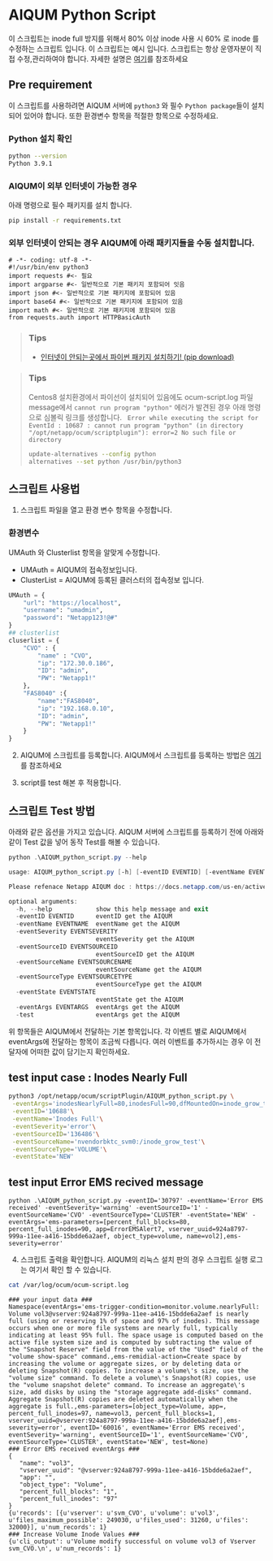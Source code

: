 # AIQUM Python Script
이 스크립트는 inode full 방지를 위해서 80% 이상 inode 사용 시 60% 로 inode 를 수정하는 스크립트 입니다.
이 스크립트는 예시 입니다. 스크립트는 항상 운영자분이 직접 수정,관리하여야 합니다.
자세한 설명은 [여기](https://dev.azure.com/sangwon0200/NetApp_KR_Cloud_KB/_wiki/wikis/NetApp_KR_Cloud_KB.wiki/360/AIQUM-Alert-%EB%B0%9C%EC%83%9D-%EC%8B%9C-Script%EA%B0%80-%EC%8B%A4%ED%96%89%EB%90%98%EB%8F%84%EB%A1%9D-%EC%84%A4%EC%A0%95%ED%95%98%EB%A0%A4%EB%A9%B4-%EC%96%B4%EB%96%BB%EA%B2%8C-%ED%95%B4%EC%95%BC%ED%95%A9%EB%8B%88%EA%B9%8C)를 참조하세요

## Pre requirement
이 스크립트를 사용하려면 AIQUM 서버에 ```python3``` 와 필수 ```Python package```들이 설치되어 있어야 합니다.
또한 환경변수 항목을 적절한 항목으로 수정하세요.
### Python 설치 확인
```bash
python --version
Python 3.9.1
```
### AIQUM이 외부 인터넷이 가능한 경우
아래 명령으로 필수 패키지를 설치 합니다.

```bash
pip install -r requirements.txt
```
### 외부 인터넷이 안되는 경우 AIQUM에 아래 패키지들을 수동 설치합니다.

```
# -*- coding: utf-8 -*-
#!/usr/bin/env python3
import requests #<- 필요
import argparse #<- 일반적으로 기본 패키지 포함되어 잇음
import json #<- 일반적으로 기본 패키지에 포함되어 있음
import base64 #<- 일반적으로 기본 패키지에 포함되어 있음
import math #<- 일반적으로 기본 패키지에 포함되어 있음
from requests.auth import HTTPBasicAuth
```
> ### Tips 
> - [인터넷이 안되는곳에서 파이썬 패키지 설치하기! (pip download)](https://stricky.tistory.com/92)

> ### Tips
> Centos8 설치환경에서 파이선이 설치되어 있음에도 ocum-script.log 파일 message에서 ```cannot run program "python"``` 에러가 발견된 경우 아래 명령으로 심볼릭 링크를 생성합니다.
> ``` Error while executing the script for EventId : 10687 : cannot run program "python" (in directory "/opt/netapp/ocum/scriptplugin"): error=2 No such file or directory```
> ```bash
> update-alternatives --config python
> alternatives --set python /usr/bin/python3
> ```
## 스크립트 사용법
1. 스크립트 파일을 열고 환경 변수 항목을 수정합니다.


### 환경변수
UMAuth 와 Clusterlist 항목을 알맞게 수정합니다.
- UMAuth = AIQUM의 접속정보입니다.
- ClusterList = AIQUM에 등록된 클러스터의 접속정보 입니다.

```python
UMAuth = {
    "url": "https://localhost",
    "username": "umadmin",
    "password": "Netapp123!@#"
}
## clusterlist
cluserlist = {
    "CVO" : {
        "name" : "CVO",
        "ip": "172.30.0.186",
        "ID": "admin",
        "PW": "Netapp1!"
    },
    "FAS8040" :{
        "name":"FAS8040",
        "ip": "192.168.0.10",
        "ID": "admin",
        "PW": "Netapp1!"
    }
}
```

2. AIQUM에 스크립트를 등록합니다.
AIQUM에서 스크립트를 등록하는 방법은 [여기](https://dev.azure.com/sangwon0200/NetApp_KR_Cloud_KB/_wiki/wikis/NetApp_KR_Cloud_KB.wiki/360/AIQUM-Alert-%EB%B0%9C%EC%83%9D-%EC%8B%9C-Script%EA%B0%80-%EC%8B%A4%ED%96%89%EB%90%98%EB%8F%84%EB%A1%9D-%EC%84%A4%EC%A0%95%ED%95%98%EB%A0%A4%EB%A9%B4-%EC%96%B4%EB%96%BB%EA%B2%8C-%ED%95%B4%EC%95%BC%ED%95%A9%EB%8B%88%EA%B9%8C)를 참조하세요

3. script를 test 해본 후 적용합니다.

## 스크립트 Test 방법
아래와 같은 옵션을 가지고 있습니다.
AIQUM 서버에 스크립트를 등록하기 전에 아래와 같이 Test 값을 넣어 동작 Test를 해볼 수 있습니다.

```powershell
python .\AIQUM_python_script.py --help
```

```powershell
usage: AIQUM_python_script.py [-h] [-eventID EVENTID] [-eventName EVENTNAME] [-eventSeverity EVENTSEVERITY] [-eventSourceID EVENTSOURCEID] [-eventSourceName EVENTSOURCENAME] [-eventSourceType EVENTSOURCETYPE] [-eventState EVENTSTATE] [-eventArgs EVENTARGS] [-test]

Please refenace Netapp AIQUM doc : https://docs.netapp.com/us-en/active-iq-unified-manager/events/concept_how_scripts_work_with_alerts.html

optional arguments:
  -h, --help            show this help message and exit
  -eventID EVENTID      eventID get the AIQUM
  -eventName EVENTNAME  eventName get the AIQUM
  -eventSeverity EVENTSEVERITY
                        eventSeverity get the AIQUM
  -eventSourceID EVENTSOURCEID
                        eventSourceID get the AIQUM
  -eventSourceName EVENTSOURCENAME
                        eventSourceName get the AIQUM
  -eventSourceType EVENTSOURCETYPE
                        eventSourceType get the AIQUM
  -eventState EVENTSTATE
                        eventState get the AIQUM
  -eventArgs EVENTARGS  eventArgs get the AIQUM
  -test                 eventArgs get the AIQUM
```

위 항목들은 AIQUM에서 전달하는 기본 항목입니다. 각 이벤트 별로 AIQUM에서 eventArgs에 전달하는 항목이 조금씩 다릅니다. 여러 이벤트를 추가하시는 경우 이 전달자에 어떠한 값이 담기는지 확인하세요.

## test input case : Inodes Nearly Full
```bash
python3 /opt/netapp/ocum/scriptPlugin/AIQUM_python_script.py \
 -eventArgs='inodesNearlyFull=80,inodesFull=90,dfMountedOn=inode_grow_test,dfKBytesTotal=5100273664,dfKBytesUsed=211736,dfKBytesPercent=0.004151463508605957,dfInodesTotal=49995,dfInodesUsed=46365,dfInodesPercent=92.73927392739274' \
 -eventID='10688'\
 -eventName='Inodes Full'\
 -eventSeverity='error'\
 -eventSourceID='136486'\
 -eventSourceName='nvendorbktc_svm0:/inode_grow_test'\
 -eventSourceType='VOLUME'\
 -eventState='NEW'
```

## test input Error EMS recived message
```
python .\AIQUM_python_script.py -eventID='30797' -eventName='Error EMS received' -eventSeverity='warning' -eventSourceID='1' -eventSourceName='CVO' -eventSourceType='CLUSTER' -eventState='NEW' -eventArgs='ems-parameters=[percent_full_blocks=80, percent_full_inodes=90, app=ErrorEMSAlert7, vserver_uuid=924a8797-999a-11ee-a416-15bdde6a2aef, object_type=volume, name=vol2],ems-severity=error'
```
4. 스크립트 출력을 확인합니다.
AIQUM의 리눅스 설치 판의 경우 스크립트 실행 로그는 여기서 확인 할 수 있습니다.
```bash
cat /var/log/ocum/ocum-script.log
```
```log
### your input data ###
Namespace(eventArgs='ems-trigger-condition=monitor.volume.nearlyFull: Volume vol3@vserver:924a8797-999a-11ee-a416-15bdde6a2aef is nearly full (using or reserving 1% of space and 97% of inodes). This message occurs when one or more file systems are nearly full, typically indicating at least 95% full. The space usage is computed based on the active file system size and is computed by subtracting the value of the "Snapshot Reserve" field from the value of the "Used" field of the "volume show-space" command.,ems-remidial-action=Create space by increasing the volume or aggregate sizes, or by deleting data or deleting Snapshot(R) copies. To increase a volume\'s size, use the "volume size" command. To delete a volume\'s Snapshot(R) copies, use the "volume snapshot delete" command. To increase an aggregate\'s size, add disks by using the "storage aggregate add-disks" command. Aggregate Snapshot(R) copies are deleted automatically when the aggregate is full.,ems-parameters=[object_type=Volume, app=, percent_full_inodes=97, name=vol3, percent_full_blocks=1, vserver_uuid=@vserver:924a8797-999a-11ee-a416-15bdde6a2aef],ems-severity=error', eventID='60016', eventName='Error EMS received', eventSeverity='warning', eventSourceID='1', eventSourceName='CVO', eventSourceType='CLUSTER', eventState='NEW', test=None)
### Error EMS received eventArgs ###
{
   "name": "vol3",
   "vserver_uuid": "@vserver:924a8797-999a-11ee-a416-15bdde6a2aef",
   "app": "",
   "object_type": "Volume",
   "percent_full_blocks": "1",
   "percent_full_inodes": "97"
}
{u'records': [{u'vserver': u'svm_CVO', u'volume': u'vol3', u'files_maximum_possible': 249030, u'files_used': 31260, u'files': 32000}], u'num_records': 1}
### Increase Volume Inode Values ###
{u'cli_output': u'Volume modify successful on volume vol3 of Vserver svm_CVO.\n', u'num_records': 1}

```
